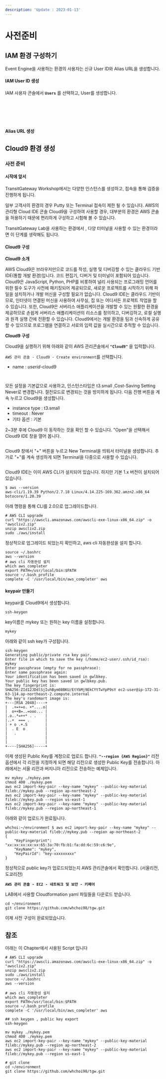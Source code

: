 ```yaml
---
description: 'Update : 2023-01-13'
---
```


# 사전준비

## IAM 환경 구성하기

Event Engine을 사용하는 환경의 사용자는 신규 User ID와 Alias URL을 생성합니다.

#### IAM User ID 생성

IAM 사용자 콘솔에서 **`Users`** 를 선택하고, User를 생성합니다.

<figure><img src=".gitbook/assets/image (135).png" alt=""><figcaption></figcaption></figure>



<figure><img src=".gitbook/assets/image (2).png" alt=""><figcaption></figcaption></figure>

<figure><img src=".gitbook/assets/image (3).png" alt=""><figcaption></figcaption></figure>

<figure><img src=".gitbook/assets/image (150).png" alt=""><figcaption></figcaption></figure>



<figure><img src=".gitbook/assets/image.png" alt=""><figcaption></figcaption></figure>

<figure><img src=".gitbook/assets/image (4).png" alt=""><figcaption></figcaption></figure>

#### Alias URL 생성





## Cloud9 환경 생성

### 사전 준비

#### 시작에 앞서

TransitGateway Workshop에서는 다양한 인스턴스를 생성하고, 접속을 통해 검증을 진행하게 됩니다.

일부 고객사의 환경의 경우 Putty 또는 Terminal 접속이 제한 될 수 있습니다. AWS의 관리형 Cloud IDE 콘솔 Cloud9을 구성하여 사용할 경우, 대부분의 환경은 AWS 콘솔을 허용하기 때문에 편리하게 구성하고 시험해 볼 수 있습니다.

TransitGateway Lab을 사용하는 환경에서 , 다양 터미널을 사용할 수 있는 환경이라면 이 단계를 생략해도 됩니다.

#### Cloud9 구성

**Cloud9 소개**

AWS Cloud9은 브라우저만으로 코드를 작성, 실행 및 디버깅할 수 있는 클라우드 기반 IDE(통합 개발 환경)입니다. 코드 편집기, 디버거 및 터미널이 포함되어 있습니다. Cloud9은 JavaScript, Python, PHP를 비롯하여 널리 사용되는 프로그래밍 언어를 위한 필수 도구가 사전에 패키징되어 제공되므로, 새로운 프로젝트를 시작하기 위해 파일을 설치하거나 개발 머신을 구성할 필요가 없습니다. Cloud9 IDE는 클라우드 기반이므로, 인터넷이 연결된 머신을 사용하여 사무실, 집 또는 어디서든 프로젝트 작업을 할 수 있습니다. 또한, Cloud9은 서버리스 애플리케이션을 개발할 수 있는 원활한 환경을 제공하므로 손쉽게 서버리스 애플리케이션의 리소스를 정의하고, 디버깅하고, 로컬 실행과 원격 실행 간에 전환할 수 있습니다. Cloud9에서는 개발 환경을 팀과 신속하게 공유할 수 있으므로 프로그램을 연결하고 서로의 입력 값을 실시간으로 추적할 수 있습니다.

**Cloud9 구성**

Cloud9을 실행하기 위해 아래와 같이 AWS 관리콘솔에서 **`"Cloud9"`** 을 입력합니다.

`AWS 관리 콘솔 - Cloud9 - Create environment`를 선택합니다.

* name : _userid_-cloud9

<figure><img src=".gitbook/assets/image (137).png" alt=""><figcaption></figcaption></figure>

<figure><img src=".gitbook/assets/image (1).png" alt=""><figcaption></figcaption></figure>

모든 설정을 기본값으로 사용하고, 인스턴스타입은 t3.small ,Cost-Saving Setting Never로 변경합니다. 절전모드로 변경되는 것을 방지하게 됩니다. 다음 진행 버튼을 계속 누르고 Cloud9을 생성합니다.

* instance type : t3.small
* timeout : Never
* 기타 옵션 : 기본

2\~3분 후에 Cloud9 이 동작하는 것을 확인 할 수 있습니다. "Open"을 선택해서 Cloud9 IDE 창을 열어 봅니다.

<figure><img src=".gitbook/assets/image (4) (2).png" alt=""><figcaption></figcaption></figure>

&#x20;Cloud9 창에서 "+" 버튼을 누르고 New Terminal을 띄워서 터미널을 생성합니다. 추가로 "+"를 계속 생성하게 되면 Terminal을 다중으로 사용할 수 있습니다.

<figure><img src=".gitbook/assets/image (2) (3).png" alt=""><figcaption></figcaption></figure>

Cloud9 IDE는 이미 AWS CLI가 설치되어 있습니다. 하지만 기본 1.x 버전이 설치되어 있습니다.

```
$ aws --version
aws-cli/1.19.39 Python/2.7.18 Linux/4.14.225-169.362.amzn2.x86_64 botocore/1.20.39
```

아래 명령을 통해 CLI를 2.0으로 업그레이드합니다.

```
# AWS CLI upgrade
curl "https://awscli.amazonaws.com/awscli-exe-linux-x86_64.zip" -o "awscliv2.zip"
unzip awscliv2.zip
sudo ./aws/install

```

정상적으로 업그레이드 되었는지 확인하고, aws cli 자동완성을 설치 합니다.

```
source ~/.bashrc
aws --version
# aws cli 자동완성 설치 
which aws_completer
export PATH=/usr/local/bin:$PATH
source ~/.bash_profile
complete -C '/usr/local/bin/aws_completer' aws

```

#### keypair 만들기

keypair를 Cloud9에서 생성합니다.

```
ssh-keygen

```

key이름은 mykey 또는 원하는 key 이름을 설정합니다.

```
mykey
```

아래와 같이 ssh key가 구성됩니다.

```
ssh-keygen
Generating public/private rsa key pair.
Enter file in which to save the key (/home/ec2-user/.ssh/id_rsa): mykey
Enter passphrase (empty for no passphrase): 
Enter same passphrase again: 
Your identification has been saved in gwlbkey.
Your public key has been saved in gwlbkey.pub.
The key fingerprint is:
SHA256:ZId12JDdlSjIuhBym08BKU/EtYbMj9EkCYtTwYpP9sY ec2-user@ip-172-31-63-114.ap-northeast-2.compute.internal
The key's randomart image is:
+---[RSA 2048]----+
|  .+=+=o. +*....o|
|  o++B=..=ooo... |
|.o..*=++* . .    |
|..+  === .       |
| + o .+.S        |
|  . E  o         |
|   .             |
|                 |
|                 |
+----[SHA256]-----+
```

이제 생성된 Public Key를 계정으로 업로드 합니다. **`"--region {AWS Region}"`** 리전 옵션에서 각 리전을 지정하게 되면 해당 리전으로 생성한 Public Key를 전송합니다. 아래에서는 서울 리전과 버지니아 리전으로 전송하는 예제입니다.

```
mv mykey ./mykey.pem
chmod 400 ./mykey.pem
aws ec2 import-key-pair --key-name "mykey" --public-key-material fileb://mykey.pub --region ap-northeast-2
aws ec2 import-key-pair --key-name "mykey" --public-key-material fileb://mykey.pub --region us-east-1
aws ec2 import-key-pair --key-name "mykey" --public-key-material fileb://mykey.pub --region ap-northeast-1

```

아래와 같이 업로드가 완료됩니다.

```
whchoi:~/environment $ aws ec2 import-key-pair --key-name "mykey" --public-key-material fileb://mykey.pub --region ap-northeast-2
{
    "KeyFingerprint": "xx:xx:xx:xx:xx:65:3a:70:fb:b1:fa:dd:6c:59:c6:9e",
    "KeyName": "mykey",
    "KeyPairId": "key-xxxxxxxxx"
}
```

정상적으로 public key가 업로드되었는지 AWS 관리콘솔에서 확인합니다. (서울리전, 도쿄리전)

**`AWS 관리 콘솔 - EC2 - 네트워크 및 보안 - 키페어`**

LAB에서 사용할 Cloudformation yaml 파일들을 다운로드 받습니다.

```
cd ~/environment
git clone https://github.com/whchoi98/tgw.git
```

이제 사전 구성이 완료되었습니다.



## 참조

아래는 이 Chapter에서 사용된 Script 입니다

```
# AWS CLI upgrade
curl "https://awscli.amazonaws.com/awscli-exe-linux-x86_64.zip" -o "awscliv2.zip"
unzip awscliv2.zip
sudo ./aws/install
source ~/.bashrc
aws --version

# aws cli 자동완성 설치 
which aws_completer
export PATH=/usr/local/bin:$PATH
source ~/.bash_profile
complete -C '/usr/local/bin/aws_completer' aws

## ssh keygen , public key export
ssh-keygen

mv mykey ./mykey.pem
chmod 400 ./mykey.pem
aws ec2 import-key-pair --key-name "mykey" --public-key-material fileb://mykey.pub --region ap-northeast-2
aws ec2 import-key-pair --key-name "mykey" --public-key-material fileb://mykey.pub --region us-east-1

# git clone
cd ~/environment
git clone https://github.com/whchoi98/tgw.git

```
